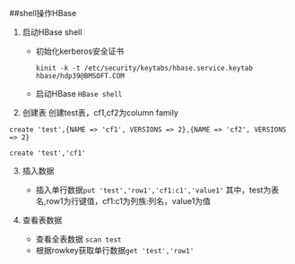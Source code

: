 ##shell操作HBase

1. 启动HBase shell
    * 初始化kerberos安全证书
        
        `kinit -k -t /etc/security/keytabs/hbase.service.keytab hbase/hdp39@BMSOFT.COM`
        
    * 启动HBase
    `HBase shell`

2. 创建表
创建test表，cf1,cf2为column family
```
create 'test',{NAME => 'cf1', VERSIONS => 2},{NAME => 'cf2', VERSIONS => 2}

create 'test','cf1'
```

3. 插入数据
    * 插入单行数据`put 'test','row1','cf1:c1','value1'`
    其中，test为表名,row1为行键值，cf1:c1为列族:列名，value1为值

4. 查看表数据
    
    * 查看全表数据
`scan test`
    * 根据rowkey获取单行数据`get 'test','row1'`